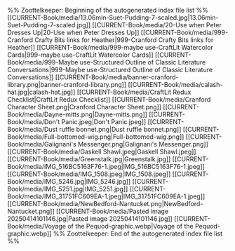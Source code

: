 %% Zoottelkeeper: Beginning of the autogenerated index file list  %%
 [[CURRENT-Book/media/13.06min-Suet-Pudding-7-scaled.jpg|13.06min-Suet-Pudding-7-scaled.jpg]]
 [[CURRENT-Book/media/20-Use when Peter Dresses Up|20-Use when Peter Dresses Up]]
 [[CURRENT-Book/media/999-Cranford Crafty Bits links for Heather|999-Cranford Crafty Bits links for Heather]]
 [[CURRENT-Book/media/999-maybe use-CraftLit Watercolor Cards|999-maybe use-CraftLit Watercolor Cards]]
 [[CURRENT-Book/media/999-Maybe use-Structured Outline of Classic Literature Conversations|999-Maybe use-Structured Outline of Classic Literature Conversations]]
 [[CURRENT-Book/media/banner-cranford-library.png|banner-cranford-library.png]]
 [[CURRENT-Book/media/calash-hat.jpg|calash-hat.jpg]]
 [[CURRENT-Book/media/CraftLit Redux Checklist|CraftLit Redux Checklist]]
 [[CURRENT-Book/media/Cranford Character Sheet.png|Cranford Character Sheet.png]]
 [[CURRENT-Book/media/Dayne-mitts.png|Dayne-mitts.png]]
 [[CURRENT-Book/media/Don't Panic.jpeg|Don't Panic.jpeg]]
 [[CURRENT-Book/media/Dust ruffle bonnet.png|Dust ruffle bonnet.png]]
 [[CURRENT-Book/media/Full-bottomed-wig.png|Full-bottomed-wig.png]]
 [[CURRENT-Book/media/Galignani's Messenger.png|Galignani's Messenger.png]]
 [[CURRENT-Book/media/Gaskell Shawl.jpeg|Gaskell Shawl.jpeg]]
 [[CURRENT-Book/media/Greenstalk.jpg|Greenstalk.jpg]]
 [[CURRENT-Book/media/IMG_516BC5163F76-1.jpeg|IMG_516BC5163F76-1.jpeg]]
 [[CURRENT-Book/media/IMG_1508.jpeg|IMG_1508.jpeg]]
 [[CURRENT-Book/media/IMG_5246.jpg|IMG_5246.jpg]]
 [[CURRENT-Book/media/IMG_5251.jpg|IMG_5251.jpg]]
 [[CURRENT-Book/media/IMG_31751FC609EA-1.jpeg|IMG_31751FC609EA-1.jpeg]]
 [[CURRENT-Book/media/NewBedford-Nantucket.png|NewBedford-Nantucket.png]]
 [[CURRENT-Book/media/Pasted image 20250414101146.jpg|Pasted image 20250414101146.jpg]]
 [[CURRENT-Book/media/Voyage of the Pequod-graphic.webp|Voyage of the Pequod-graphic.webp]]
%% Zoottelkeeper: End of the autogenerated index file list  %%

